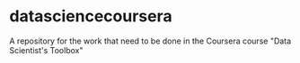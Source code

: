 datasciencecoursera
===================

A repository for the work that need to be done in the Coursera course "Data Scientist's Toolbox"
